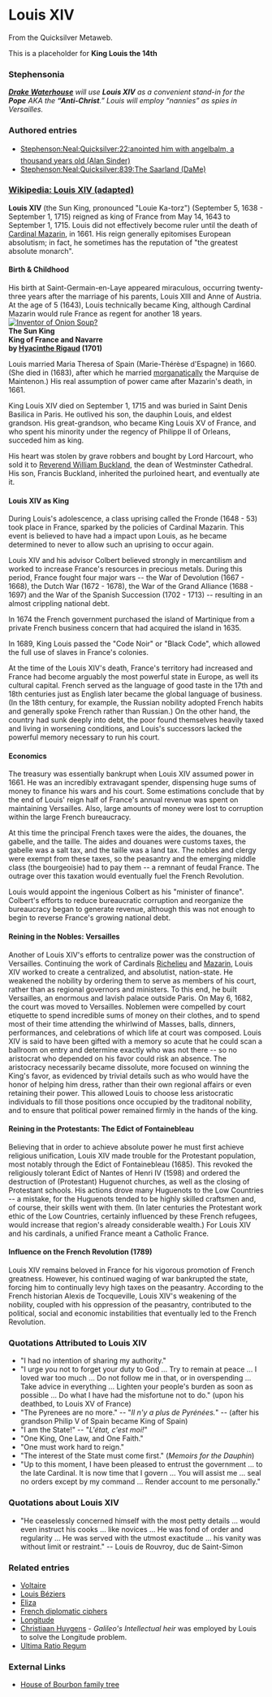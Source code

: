 
# Louis XIV

From the Quicksilver Metaweb.

This is a placeholder for **King Louis the 14th**
### Stephensonia


***[Drake Waterhouse](/stephenson-neal-quicksilver-drake-waterhouse)** will use **Louis XIV** as a convenient stand-in for the **Pope** AKA the **“Anti-Christ**.” Louis will employ “nannies” as spies in Versailles.* 

### Authored entries


* [Stephenson:Neal:Quicksilver:22:anointed him with angelbalm, a thousand years old (Alan Sinder)](/stephenson-neal-quicksilver-22-anointed-him-with-angelbalm-a-thousand-years-old-alan-sinder)
* [Stephenson:Neal:Quicksilver:839:The Saarland (DaMe)](/stephenson-neal-quicksilver-839-the-saarland-dame)


### [Wikipedia: Louis XIV (adapted)](/)


**Louis XIV** (the Sun King, pronounced "Louie Ka-torz") (September 5, 1638 - September 1, 1715) reigned as king of France from May 14, 1643 to September 1, 1715. Louis did not effectively become ruler until the death of [Cardinal Mazarin](/http-en2-wikipedia-org-wiki-cardinal-mazarin), in 1661. His reign generally epitomises European absolutism; in fact, he sometimes has the reputation of "the greatest absolute monarch". 

#### Birth & Childhood


His birth at Saint-Germain-en-Laye appeared miraculous, occurring twenty-three years after the marriage of his parents, Louis XIII and Anne of Austria. At the age of 5 (1643), Louis technically became King, although Cardinal Mazarin would rule France as regent for another 18 years.
[![Inventor of Onion Soup?](/web/20060725165750im_/http://www.metaweb.com/wiki/upload/c/c5/422px-Louis_XIV_of_France.jpg)](inventor-of-onion-soup)  
**The Sun King  
King of France and Navarre  
by [Hyacinthe Rigaud](/) (1701)**

Louis married Maria Theresa of Spain (Marie-Thérèse d'Espagne) in 1660. (She died in (1683), after which he married [morganatically](/http-www-cogsci-princeton-edu-cgi-bin-webwn2-0-stage-1-word-morganatic) the Marquise de Maintenon.) His real assumption of power came after Mazarin's death, in 1661. 

King Louis XIV died on September 1, 1715 and was buried in Saint Denis Basilica in Paris. He outlived his son, the dauphin Louis, and eldest grandson. His great-grandson, who became King Louis XV of France, and who spent his minority under the regency of Philippe II of Orleans, succeded him as king. 

His heart was stolen by grave robbers and bought by Lord Harcourt, who sold it to [Reverend William Buckland](/reverend-william-buckland), the dean of Westminster Cathedral. His son, Francis Buckland, inherited the purloined heart, and eventually ate it.

#### Louis XIV as King


During Louis's adolescence, a class uprising called the Fronde (1648 - 53) took place in France, sparked by the policies of Cardinal Mazarin. This event is believed to have had a impact upon Louis, as he became determined to never to allow such an uprising to occur again. 

Louis XIV and his advisor Colbert believed strongly in mercantilism and worked to increase France's resources in precious metals. During this period, France fought four major wars -- the War of Devolution (1667 - 1668), the Dutch War (1672 - 1678), the War of the Grand Alliance (1688 - 1697) and the War of the Spanish Succession (1702 - 1713) -- resulting in an almost crippling national debt. 

In 1674 the French government purchased the island of Martinique from a private French business concern that had acquired the island in 1635. 

In 1689, King Louis passed the "Code Noir" or "Black Code", which allowed the full use of slaves in France's colonies. 

At the time of the Louis XIV's death, France's territory had increased and France had become arguably the most powerful state in Europe, as well its cultural capital. French served as the language of good taste in the 17th and 18th centuries just as English later became the global language of business. (In the 18th century, for example, the Russian nobility adopted French habits and generally spoke French rather than Russian.) On the other hand, the country had sunk deeply into debt, the poor found themselves heavily taxed and living in worsening conditions, and Louis's successors lacked the powerful memory necessary to run his court.

#### Economics


The treasury was essentially bankrupt when Louis XIV assumed power in 1661. He was an incredibly extravagant spender, dispensing huge sums of money to finance his wars and his court. Some estimations conclude that by the end of Louis' reign half of France's annual revenue was spent on maintaining Versailles. Also, large amounts of money were lost to corruption within the large French bureaucracy. 

At this time the principal French taxes were the aides, the douanes, the gabelle, and the taille. The aides and douanes were customs taxes, the gabelle was a salt tax, and the taille was a land tax. The nobles and clergy were exempt from these taxes, so the peasantry and the emerging middle class (the bourgeoisie) had to pay them -- a remnant of feudal France. The outrage over this taxation would eventually fuel the French Revolution. 

Louis would appoint the ingenious Colbert as his "minister of finance". Colbert's efforts to reduce bureaucratic corruption and reorganize the bureaucracy began to generate revenue, although this was not enough to begin to reverse France's growing national debt.

#### Reining in the Nobles: Versailles


Another of Louis XIV's efforts to centralize power was the construction of Versailles. Continuing the work of Cardinals [Richelieu](/richelieu) and [Mazarin](/mazarin), Louis XIV worked to create a centralized, and absolutist, nation-state. He weakened the nobility by ordering them to serve as members of his court, rather than as regional governors and ministers. To this end, he built Versailles, an enormous and lavish palace outside Paris. On May 6, 1682, the court was moved to Versailles. Noblemen were compelled by court etiquette to spend incredible sums of money on their clothes, and to spend most of their time attending the whirlwind of Masses, balls, dinners, performances, and celebrations of which life at court was composed. Louis XIV is said to have been gifted with a memory so acute that he could scan a ballroom on entry and determine exactly who was not there -- so no aristocrat who depended on his favor could risk an absence. The aristocracy necessarily became dissolute, more focused on winning the King's favor, as evidenced by trivial details such as who would have the honor of helping him dress, rather than their own regional affairs or even retaining their power. This allowed Louis to choose less aristocratic individuals to fill those positions once occupied by the traditonal nobility, and to ensure that political power remained firmly in the hands of the king.

#### Reining in the Protestants: The Edict of Fontainebleau


Believing that in order to achieve absolute power he must first achieve religious unification, Louis XIV made trouble for the Protestant population, most notably through the Edict of Fontainebleau (1685). This revoked the religiously tolerant Edict of Nantes of Henri IV (1598) and ordered the destruction of (Protestant) Huguenot churches, as well as the closing of Protestant schools. His actions drove many Huguenots to the Low Countries -- a mistake, for the Huguenots tended to be highly skilled craftsmen and, of course, their skills went with them. (In later centuries the Protestant work ethic of the Low Countries, certainly influenced by these French refugees, would increase that region's already considerable wealth.) For Louis XIV and his cardinals, a unified France meant a Catholic France.

#### Influence on the French Revolution (1789)


Louis XIV remains beloved in France for his vigorous promotion of French greatness. However, his continued waging of war bankrupted the state, forcing him to continually levy high taxes on the peasantry. According to the French historian Alexis de Tocqueville, Louis XIV's weakening of the nobility, coupled with his oppression of the peasantry, contributed to the political, social and economic instabilities that eventually led to the French Revolution.

### Quotations Attributed to Louis XIV


* "I had no intention of sharing my authority."
* "I urge you not to forget your duty to God … Try to remain at peace … I loved war too much … Do not follow me in that, or in overspending … Take advice in everything … Lighten your people's burden as soon as possible … Do what I have had the misfortune not to do." (upon his deathbed, to Louis XV of France)
* "The Pyrenees are no more." -- "*Il n'y a plus de Pyrénées.*" -- (after his grandson Philip V of Spain became King of Spain)
* "I am the State!" -- "*L'état, c'est moi!*"
* "One King, One Law, and One Faith."
* "One must work hard to reign."
* "The interest of the State must come first." (*Memoirs for the Dauphin*)
* "Up to this moment, I have been pleased to entrust the government … to the late Cardinal. It is now time that I govern … You will assist me … seal no orders except by my command … Render account to me personally."


### Quotations about Louis XIV


* "He ceaselessly concerned himself with the most petty details … would even instruct his cooks … like novices … He was fond of order and regularity … He was served with the utmost exactitude … his vanity was without limit or restraint." -- Louis de Rouvroy, duc de Saint-Simon


### Related entries


* [Voltaire](/voltaire)
* [Louis Béziers](/stephenson-neal-quicksilver-louis-béziers)
* [Eliza](/stephenson-neal-quicksilver-eliza)
* [French diplomatic ciphers](/french-diplomatic-ciphers)
* [Longitude](/longitude)
* [Christiaan Huygens](/christiaan-huygens) - *Galileo's Intellectual heir* was employed by Louis to solve the Longitude problem.
* [Ultima Ratio Regum](/ultima-ratio-regum)


### External Links


* [House of Bourbon family tree](/http-www-nealstephenson-com-family-bourbon-htm)
